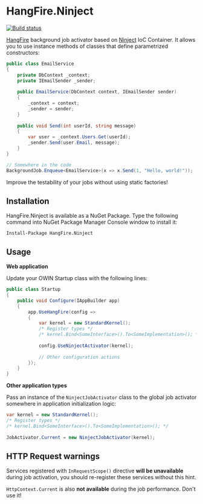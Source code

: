 HangFire.Ninject
================

[![Build status](https://ci.appveyor.com/api/projects/status/33ex2w47jkaakggi)](https://ci.appveyor.com/project/odinserj/hangfire-ninject)

[HangFire](http://hangfire.io) background job activator based on 
[Ninject](http://ninject.org) IoC Container. It allows you to use instance
methods of classes that define parametrized constructors:

```csharp
public class EmailService
{
	private DbContext _context;
    private IEmailSender _sender;
	
	public EmailService(DbContext context, IEmailSender sender)
	{
		_context = context;
		_sender = sender;
	}
	
	public void Send(int userId, string message)
	{
		var user = _context.Users.Get(userId);
		_sender.Send(user.Email, message);
	}
}	

// Somewhere in the code
BackgroundJob.Enqueue<EmailService>(x => x.Send(1, "Hello, world!"));
```

Improve the testability of your jobs without using static factories!

Installation
--------------

HangFire.Ninject is available as a NuGet Package. Type the following
command into NuGet Package Manager Console window to install it:

```
Install-Package HangFire.Ninject
```

Usage
------

**Web application**

Update your OWIN Startup class with the following lines:

```csharp
public class Startup
{
    public void Configure(IAppBuilder app)
    {
        app.UseHangFire(config =>
        {
            var kernel = new StandardKernel();
            /* Register types */
            /* kernel.Bind<SomeInterface>().To<SomeImplementation>(); */
            
            config.UseNinjectActivator(kernel);
        
            // Other configuration actions
        });
    }
}
```

**Other application types**

Pass an instance of the `NinjectJobActivator` class to the global job activator somewhere in application initialization logic:

```csharp
var kernel = new StandardKernel();
/* Register types */
/* kernel.Bind<SomeInterface>().To<SomeImplementation>(); */
		
JobActivator.Current = new NinjectJobActivator(kernel);
```

HTTP Request warnings
-----------------------

Services registered with `InRequestScope()` directive **will be unavailable**
during job activation, you should re-register these services without this
hint.

`HttpContext.Current` is also **not available** during the job performance. 
Don't use it!
